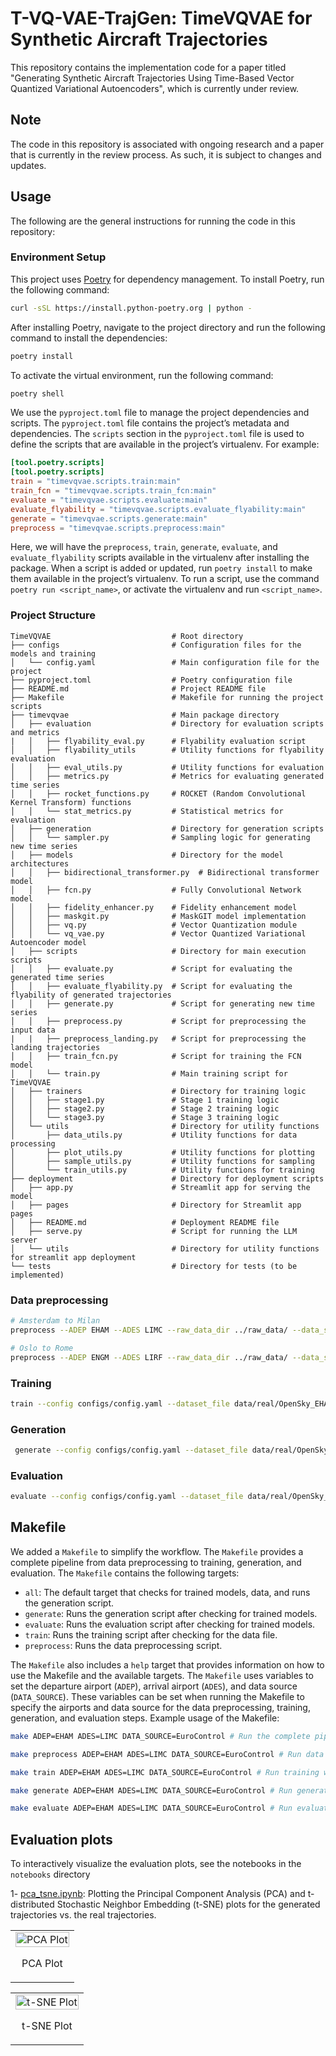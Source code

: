 # T-VQ-VAE-TrajGen: TimeVQVAE for Synthetic Aircraft Trajectories

This repository contains the implementation code for a paper titled "Generating Synthetic Aircraft Trajectories Using Time-Based Vector Quantized Variational Autoencoders", which is currently under review.

## Note

The code in this repository is associated with ongoing research and a paper that is currently in the review process. As such, it is subject to changes and updates.


## Usage
 
The following are the general instructions for running the code in this repository:

### Environment Setup

This project uses [Poetry](https://python-poetry.org/) for dependency management. To install Poetry, run the following command:

```bash
curl -sSL https://install.python-poetry.org | python -
```

After installing Poetry, navigate to the project directory and run the following command to install the dependencies:

```bash
poetry install
```

To activate the virtual environment, run the following command:

```bash
poetry shell
```

We use the `pyproject.toml` file to manage the project dependencies and scripts. The `pyproject.toml` file contains the project’s metadata and dependencies. The `scripts` section in the `pyproject.toml` file is used to define the scripts that are available in the project’s virtualenv. For example:

```toml
[tool.poetry.scripts]
[tool.poetry.scripts]
train = "timevqvae.scripts.train:main"
train_fcn = "timevqvae.scripts.train_fcn:main"
evaluate = "timevqvae.scripts.evaluate:main"
evaluate_flyability = "timevqvae.scripts.evaluate_flyability:main"
generate = "timevqvae.scripts.generate:main"
preprocess = "timevqvae.scripts.preprocess:main"
```
Here, we will have the `preprocess`, `train`, `generate`, `evaluate`, and `evaluate_flyability` scripts available in the virtualenv after installing the package. When a script is added or updated, run `poetry install` to make them available in the project’s virtualenv. To run a script, use the command `poetry run <script_name>`, or activate the virtualenv and run `<script_name>`.


### Project Structure

```
TimeVQVAE                           # Root directory
├── configs                         # Configuration files for the models and training
│   └── config.yaml                 # Main configuration file for the project
├── pyproject.toml                  # Poetry configuration file
├── README.md                       # Project README file
├── Makefile                        # Makefile for running the project scripts
├── timevqvae                       # Main package directory
│   ├── evaluation                  # Directory for evaluation scripts and metrics
|   │   ├── flyability_eval.py      # Flyability evaluation script
│   │   ├── flyability_utils        # Utility functions for flyability evaluation
│   │   ├── eval_utils.py           # Utility functions for evaluation
│   │   ├── metrics.py              # Metrics for evaluating generated time series
│   │   ├── rocket_functions.py     # ROCKET (Random Convolutional Kernel Transform) functions
│   │   └── stat_metrics.py         # Statistical metrics for evaluation
│   ├── generation                  # Directory for generation scripts
│   │   └── sampler.py              # Sampling logic for generating new time series
│   ├── models                      # Directory for the model architectures
│   │   ├── bidirectional_transformer.py  # Bidirectional transformer model
│   │   ├── fcn.py                  # Fully Convolutional Network model
│   │   ├── fidelity_enhancer.py    # Fidelity enhancement model
│   │   ├── maskgit.py              # MaskGIT model implementation
│   │   ├── vq.py                   # Vector Quantization module
│   │   └── vq_vae.py               # Vector Quantized Variational Autoencoder model
│   ├── scripts                     # Directory for main execution scripts
│   │   ├── evaluate.py             # Script for evaluating the generated time series
│   │   ├── evaluate_flyability.py  # Script for evaluating the flyability of generated trajectories
│   │   ├── generate.py             # Script for generating new time series
│   │   ├── preprocess.py           # Script for preprocessing the input data
|   |   ├── preprocess_landing.py   # Script for preprocessing the landing trajectories
│   │   ├── train_fcn.py            # Script for training the FCN model
│   │   └── train.py                # Main training script for TimeVQVAE
│   ├── trainers                    # Directory for training logic
│   │   ├── stage1.py               # Stage 1 training logic
│   │   ├── stage2.py               # Stage 2 training logic
│   │   └── stage3.py               # Stage 3 training logic
│   └── utils                       # Directory for utility functions
│       ├── data_utils.py           # Utility functions for data processing
│       ├── plot_utils.py           # Utility functions for plotting
│       ├── sample_utils.py         # Utility functions for sampling
│       └── train_utils.py          # Utility functions for training
├── deployment                      # Directory for deployment scripts        
│   ├── app.py                      # Streamlit app for serving the model
│   ├── pages                       # Directory for Streamlit app pages
│   ├── README.md                   # Deployment README file
│   ├── serve.py                    # Script for running the LLM server
│   └── utils                       # Directory for utility functions for streamlit app deployment
└── tests                           # Directory for tests (to be implemented)
```


### Data preprocessing

```bash
# Amsterdam to Milan
preprocess --ADEP EHAM --ADES LIMC --raw_data_dir ../raw_data/ --data_source OpenSky --save_dir ./data/real/

# Oslo to Rome
preprocess --ADEP ENGM --ADES LIRF --raw_data_dir ../raw_data/ --data_source OpenSky --save_dir ./data/real/
```

### Training

```bash
train --config configs/config.yaml --dataset_file data/real/OpenSky_EHAM_LIMC.pkl --model_save_dir saved_models
```


### Generation

```bash
 generate --config configs/config.yaml --dataset_file data/real/OpenSky_EHAM_LIMC.pkl --model_save_dir saved_models --synthetic_save_dir data/synthetic --synthetic_fidelity_dir data/synthetic_fidelity
```

### Evaluation

```bash
evaluate --config configs/config.yaml --dataset_file data/real/OpenSky_EHAM_LIMC.pkl --model_save_dir saved_models 
```

## Makefile

We added a `Makefile` to simplify the workflow. The `Makefile` provides a complete pipeline from data preprocessing to training, generation, and evaluation. The `Makefile` contains the following targets:

- `all`: The default target that checks for trained models, data, and runs the generation script.
- `generate`: Runs the generation script after checking for trained models.
- `evaluate`: Runs the evaluation script after checking for trained models.
- `train`: Runs the training script after checking for the data file.
- `preprocess`: Runs the data preprocessing script.

The `Makefile` also includes a `help` target that provides information on how to use the Makefile and the available targets. The `Makefile` uses variables to set the departure airport (`ADEP`), arrival airport (`ADES`), and data source (`DATA_SOURCE`). These variables can be set when running the Makefile to specify the airports and data source for the data preprocessing, training, generation, and evaluation steps. Example usage of the Makefile:

```bash
make ADEP=EHAM ADES=LIMC DATA_SOURCE=EuroControl # Run the complete pipeline with specified airports and data source

make preprocess ADEP=EHAM ADES=LIMC DATA_SOURCE=EuroControl # Run data preprocessing with specified airports and data source

make train ADEP=EHAM ADES=LIMC DATA_SOURCE=EuroControl # Run training with specified airports and data source, preprocess data if needed

make generate ADEP=EHAM ADES=LIMC DATA_SOURCE=EuroControl # Run generation with specified airports and data source, train if needed

make evaluate ADEP=EHAM ADES=LIMC DATA_SOURCE=EuroControl # Run evaluation with specified airports and data source, train if needed
```

## Evaluation plots

To interactively visualize the evaluation plots, see the notebooks in the `notebooks` directory

1- [pca_tsne.ipynb](notebooks/pca_tsne.ipynb): Plotting the Principal Component Analysis (PCA) and t-distributed Stochastic Neighbor Embedding (t-SNE) plots for the generated trajectories vs. the real trajectories.


<table>
  <tr>
    <td style="text-align:center;">
        <img src=".figures/pca_plot_EHAM-LIMC.png" alt="PCA Plot" style="width: 100%;"/>
        <p style="text-align:center;">PCA Plot</p>
    </td>
    </tr>
</table>

<table>
  <tr>
    <td style="text-align:center;">
        <img src=".figures/tsne_plot_EHAM-LIMC.png" alt="t-SNE Plot" style="width: 100%;"/>
        <p style="text-align:center;">t-SNE Plot</p>
    </td>
    </tr>
</table>

